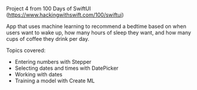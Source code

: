 Project 4 from 100 Days of SwiftUI (https://www.hackingwithswift.com/100/swiftui)

App that uses machine learning to recommend a bedtime based on when users want to wake up, how many hours of sleep they want, and how many cups of coffee they drink per day.

Topics covered:
- Entering numbers with Stepper
- Selecting dates and times with DatePicker
- Working with dates
- Training a model with Create ML
